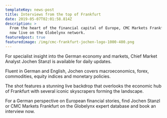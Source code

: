 ```yaml
---
templateKey: news-post
title: Interviews from the top of Frankfurt
date: 2019-05-07T02:01:58.814Z
description: >
  From the heart of the financial capital of Europe, CMC Markets Frankfurts is
  now live on the Globelynx network.
featuredpost: true
featuredimage: /img/cmc-frankfurt-jochen-logo-1000-400.png
---
```

For specialist insight into the German economy and markets, Chief Market Analyst Jochen Stanzl is available for daily updates.



Fluent in German and English, Jochen covers macroeconomics, forex, commodities, equity indices and monetary policies.



The shot features a stunning live backdrop that overlooks the economic hub of Frankfurt with several iconic skyscrapers forming the landscape.



For a German perspective on European financial stories, find Jochen Stanzl or CMC Markets Frankfurt on the Globelynx expert database and book an interview now.

